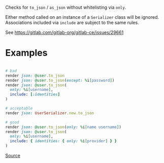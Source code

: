 
Checks for `to_json` / `as_json` without whitelisting via `only`.

Either method called on an instance of a `Serializer` class will be
ignored. Associations included via `include` are subject to the same
rules.

See https://gitlab.com/gitlab-org/gitlab-ce/issues/29661

# Examples

```ruby

# bad
render json: @user.to_json
render json: @user.to_json(except: %i[password])
render json: @user.to_json(
  only: %i[username],
  include: [:identities]
)

# acceptable
render json: UserSerializer.new.to_json

# good
render json: @user.to_json(only: %i[name username])
render json: @user.to_json(
  only: %i[username],
  include: { identities: { only: %i[provider] } }
)
```

[Source](http://www.rubydoc.info/gems/rubocop/RuboCop/Cop/GitlabSecurity/JsonSerialization)